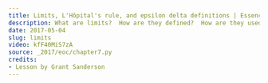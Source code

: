 ```yaml
---
title: Limits, L'Hôpital's rule, and epsilon delta definitions | Essence of calculus, chapter 7
description: What are limits?  How are they defined?  How are they used to define the derivative?  What is L'Hospital's rule?
date: 2017-05-04
slug: limits
video: kfF40MiS7zA
source: _2017/eoc/chapter7.py
credits:
- Lesson by Grant Sanderson
---
```

